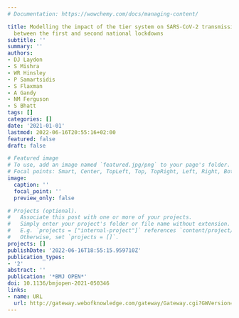 ```yaml
---
# Documentation: https://wowchemy.com/docs/managing-content/

title: Modelling the impact of the tier system on SARS-CoV-2 transmission in the UK
  between the first and second national lockdowns
subtitle: ''
summary: ''
authors:
- DJ Laydon
- S Mishra
- WR Hinsley
- P Samartsidis
- S Flaxman
- A Gandy
- NM Ferguson
- S Bhatt
tags: []
categories: []
date: '2021-01-01'
lastmod: 2022-06-16T20:55:16+02:00
featured: false
draft: false

# Featured image
# To use, add an image named `featured.jpg/png` to your page's folder.
# Focal points: Smart, Center, TopLeft, Top, TopRight, Left, Right, BottomLeft, Bottom, BottomRight.
image:
  caption: ''
  focal_point: ''
  preview_only: false

# Projects (optional).
#   Associate this post with one or more of your projects.
#   Simply enter your project's folder or file name without extension.
#   E.g. `projects = ["internal-project"]` references `content/project/deep-learning/index.md`.
#   Otherwise, set `projects = []`.
projects: []
publishDate: '2022-06-16T18:55:15.959710Z'
publication_types:
- '2'
abstract: ''
publication: '*BMJ OPEN*'
doi: 10.1136/bmjopen-2021-050346
links:
- name: URL
  url: http://gateway.webofknowledge.com/gateway/Gateway.cgi?GWVersion=2&SrcApp=PARTNER_APP&SrcAuth=LinksAMR&KeyUT=WOS:000643741800003&DestLinkType=FullRecord&DestApp=ALL_WOS&UsrCustomerID=1ba7043ffcc86c417c072aa74d649202
---
```

